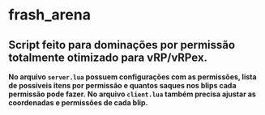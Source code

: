 # frash_arena
## Script feito para dominações por permissão totalmente otimizado para vRP/vRPex.


**No arquivo `server.lua` possuem configurações com as permissões, lista de possiveis itens por permissão e quantos saques nos blips cada permissão pode fazer.**
**No arquivo `client.lua` também precisa ajustar as coordenadas e permissões de cada blip.**
